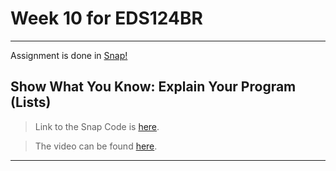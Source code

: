 # Week 10 for EDS124BR

---

Assignment is done in [Snap!](https://snap.berkeley.edu/index)

## Show What You Know: Explain Your Program (Lists)

> Link to the Snap Code is [here](https://snap.berkeley.edu/project?username=patelkhushi&projectname=WP_Lists).

> The video can be found [here](https://youtu.be/V_ZrATLW9D8).

---